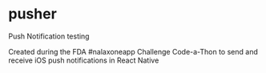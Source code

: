 # pusher
Push Notification testing

Created during the FDA #nalaxoneapp Challenge Code-a-Thon to send and receive iOS push notifications in React Native
